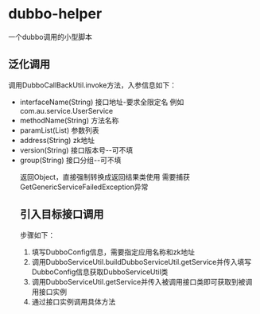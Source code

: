 # dubbo-helper
一个dubbo调用的小型脚本

## 泛化调用
调用DubboCallBackUtil.invoke方法，入参信息如下：
* interfaceName(String) 接口地址-要求全限定名 例如com.au.service.UserService
* methodName(String) 方法名称
* paramList(List<Object>) 参数列表
* address(String) zk地址
* version(String) 接口版本号--可不填
* group(String) 接口分组--可不填

返回Object，直接强制转换成返回结果类使用
需要捕获GetGenericServiceFailedException异常


## 引入目标接口调用
步骤如下：
1. 填写DubboConfig信息，需要指定应用名称和zk地址
2. 调用DubboServiceUtil.buildDubboServiceUtil.getService并传入填写DubboConfig信息获取DubboServiceUtil类
3. 调用DubboServiceUtil.getService并传入被调用接口类即可获取到被调用接口实例
4. 通过接口实例调用具体方法
